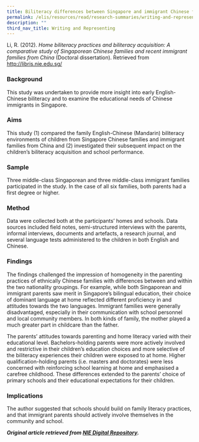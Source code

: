 ```yaml
---
title: Biliteracy differences between Singapore and immigrant Chinese families
permalink: /elis/resources/read/research-summaries/writing-and-representing/biliteracy-differences/
description: ""
third_nav_title: Writing and Representing
---
```

Li, R. (2012). _Home biliteracy practices and biliteracy acquisition: A comparative study of Singaporean Chinese families and recent immigrant families from China_ (Doctoral dissertation). Retrieved from http://libris.nie.edu.sg/

### Background

This study was undertaken to provide more insight into early English-Chinese biliteracy and to examine the educational needs of Chinese immigrants in Singapore.

### Aims

This study (1) compared the family English-Chinese (Mandarin) biliteracy environments of children from Singapore Chinese families and immigrant families from China and (2) investigated their subsequent impact on the children’s biliteracy acquisition and school performance.

### Sample

Three middle-class Singaporean and three middle-class immigrant families participated in the study. In the case of all six families, both parents had a first degree or higher.

### Method

Data were collected both at the participants’ homes and schools. Data sources included field notes, semi-structured interviews with the parents, informal interviews, documents and artefacts, a research journal, and several language tests administered to the children in both English and Chinese.

### Findings

The findings challenged the impression of homogeneity in the parenting practices of ethnically Chinese families with differences between and within the two nationality groupings. For example, while both Singaporean and immigrant parents saw merit in Singapore’s bilingual education, their choice of dominant language at home reflected different proficiency in and attitudes towards the two languages. Immigrant families were generally disadvantaged, especially in their communication with school personnel and local community members. In both kinds of family, the mother played a much greater part in childcare than the father.

The parents’ attitudes towards parenting and home literacy varied with their educational level. Bachelors-holding parents were more actively involved and restrictive in their children’s education choices and more selective of the biliteracy experiences their children were exposed to at home. Higher qualification-holding parents (i.e. masters and doctorates) were less concerned with reinforcing school learning at home and emphasised a carefree childhood. These differences extended to the parents’ choice of primary schools and their educational expectations for their children.

### Implications

The author suggested that schools should build on family literacy practices, and that immigrant parents should actively involve themselves in the community and school.

**_Original article retrieved from [NIE Digital Repository](https://repository.nie.edu.sg/)._**